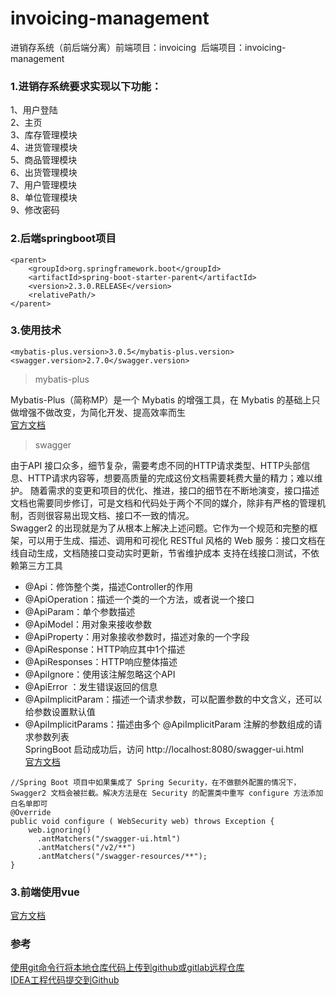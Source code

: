 # invoicing-management
进销存系统（前后端分离）前端项目：invoicing&nbsp;&nbsp;后端项目：invoicing-management
### 1.进销存系统要求实现以下功能：
1、用户登陆<br/>
2、主页<br/>
3、库存管理模块<br/>
4、进货管理模块<br/>
5、商品管理模块<br/>
6、出货管理模块<br/>
7、用户管理模块<br/>
8、单位管理模块<br/>
9、修改密码<br/>
### 2.后端springboot项目
```
<parent>
    <groupId>org.springframework.boot</groupId>
    <artifactId>spring-boot-starter-parent</artifactId>
    <version>2.3.0.RELEASE</version>
    <relativePath/>
</parent>
```
### 3.使用技术
```
<mybatis-plus.version>3.0.5</mybatis-plus.version>
<swagger.version>2.7.0</swagger.version>
```
>mybatis-plus

Mybatis-Plus（简称MP）是一个 Mybatis 的增强工具，在 Mybatis 的基础上只做增强不做改变，为简化开发、提高效率而生<br/>
[官方文档](https://mybatis.plus/guide/crud-interface.html)

>swagger

由于API 接口众多，细节复杂，需要考虑不同的HTTP请求类型、HTTP头部信息、HTTP请求内容等，想要高质量的完成这份文档需要耗费大量的精力；难以维护。
随着需求的变更和项目的优化、推进，接口的细节在不断地演变，接口描述文档也需要同步修订，可是文档和代码处于两个不同的媒介，除非有严格的管理机制，否则很容易出现文档、接口不一致的情况。<br/>
Swagger2 的出现就是为了从根本上解决上述问题。它作为一个规范和完整的框架，可以用于生成、描述、调用和可视化 RESTful 风格的 Web 服务：接口文档在线自动生成，文档随接口变动实时更新，节省维护成本
支持在线接口测试，不依赖第三方工具<br/>
- @Api：修饰整个类，描述Controller的作用
- @ApiOperation：描述一个类的一个方法，或者说一个接口
- @ApiParam：单个参数描述
- @ApiModel：用对象来接收参数
- @ApiProperty：用对象接收参数时，描述对象的一个字段
- @ApiResponse：HTTP响应其中1个描述
- @ApiResponses：HTTP响应整体描述
- @ApiIgnore：使用该注解忽略这个API
- @ApiError ：发生错误返回的信息
- @ApiImplicitParam：描述一个请求参数，可以配置参数的中文含义，还可以给参数设置默认值
- @ApiImplicitParams：描述由多个 @ApiImplicitParam 注解的参数组成的请求参数列表<br/>
SpringBoot 启动成功后，访问 http://localhost:8080/swagger-ui.html<br/>
[官方文档](https://swagger.io/)
```
//Spring Boot 项目中如果集成了 Spring Security，在不做额外配置的情况下，Swagger2 文档会被拦截。解决方法是在 Security 的配置类中重写 configure 方法添加白名单即可
@Override
public void configure ( WebSecurity web) throws Exception {
    web.ignoring()
      .antMatchers("/swagger-ui.html")
      .antMatchers("/v2/**")
      .antMatchers("/swagger-resources/**");
} 
```

### 3.前端使用vue
[官方文档](https://cn.vuejs.org/v2/guide/)

### 参考
[使用git命令行将本地仓库代码上传到github或gitlab远程仓库](https://www.cnblogs.com/jpfss/p/10925852.html)<br/>
[IDEA工程代码提交到Github](https://www.cnblogs.com/ye-feng-yu/p/11108696.html)
